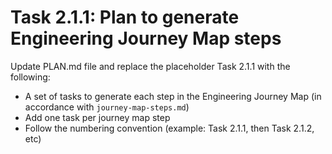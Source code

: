 # Task 2.1.1: Plan to generate Engineering Journey Map steps

Update PLAN.md file and replace the placeholder Task 2.1.1 with the following:
- A set of tasks to generate each step in the Engineering Journey Map (in accordance with `journey-map-steps.md`)
- Add one task per journey map step
- Follow the numbering convention (example: Task 2.1.1, then Task 2.1.2, etc)